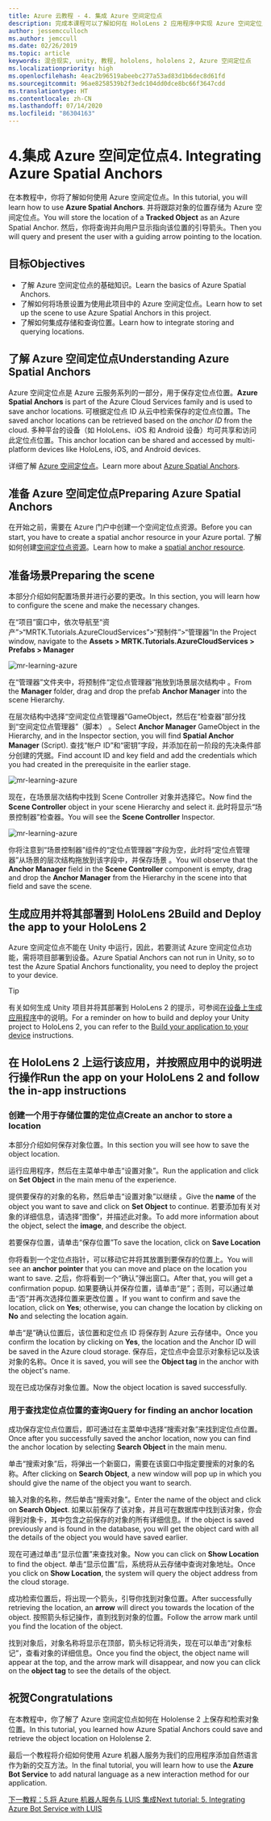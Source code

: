 ```yaml
---
title: Azure 云教程 - 4. 集成 Azure 空间定位点
description: 完成本课程可以了解如何在 HoloLens 2 应用程序中实现 Azure 空间定位点。
author: jessemcculloch
ms.author: jemccull
ms.date: 02/26/2019
ms.topic: article
keywords: 混合现实, unity, 教程, hololens, hololens 2, Azure 空间定位点
ms.localizationpriority: high
ms.openlocfilehash: 4eac2b96519abeebc277a53ad83d1b6dec8d61fd
ms.sourcegitcommit: 96ae8258539b2f3edc104dd0dce8bc66f3647cdd
ms.translationtype: HT
ms.contentlocale: zh-CN
ms.lasthandoff: 07/14/2020
ms.locfileid: "86304163"
---
```

# <a name="4-integrating-azure-spatial-anchors"></a><span data-ttu-id="6502e-105">4.集成 Azure 空间定位点</span><span class="sxs-lookup"><span data-stu-id="6502e-105">4. Integrating Azure Spatial Anchors</span></span>

<span data-ttu-id="6502e-106">在本教程中，你将了解如何使用 Azure 空间定位点。</span><span class="sxs-lookup"><span data-stu-id="6502e-106">In this tutorial, you will learn how to use **Azure Spatial Anchors**.</span></span> <span data-ttu-id="6502e-107">并将跟踪对象的位置存储为 Azure 空间定位点。</span><span class="sxs-lookup"><span data-stu-id="6502e-107">You will store the location of a **Tracked Object** as an Azure Spatial Anchor.</span></span> <span data-ttu-id="6502e-108">然后，你将查询并向用户显示指向该位置的引导箭头。</span><span class="sxs-lookup"><span data-stu-id="6502e-108">Then you will query and present the user with a guiding arrow pointing to the location.</span></span>

## <a name="objectives"></a><span data-ttu-id="6502e-109">目标</span><span class="sxs-lookup"><span data-stu-id="6502e-109">Objectives</span></span>

* <span data-ttu-id="6502e-110">了解 Azure 空间定位点的基础知识。</span><span class="sxs-lookup"><span data-stu-id="6502e-110">Learn the basics of Azure Spatial Anchors.</span></span>
* <span data-ttu-id="6502e-111">了解如何将场景设置为使用此项目中的 Azure 空间定位点。</span><span class="sxs-lookup"><span data-stu-id="6502e-111">Learn how to set up the scene to use Azure Spatial Anchors in this project.</span></span>
* <span data-ttu-id="6502e-112">了解如何集成存储和查询位置。</span><span class="sxs-lookup"><span data-stu-id="6502e-112">Learn how to integrate storing and querying locations.</span></span>

## <a name="understanding-azure-spatial-anchors"></a><span data-ttu-id="6502e-113">了解 Azure 空间定位点</span><span class="sxs-lookup"><span data-stu-id="6502e-113">Understanding Azure Spatial Anchors</span></span>

 <span data-ttu-id="6502e-114">Azure 空间定位点是 Azure 云服务系列的一部分，用于保存定位点位置。</span><span class="sxs-lookup"><span data-stu-id="6502e-114">**Azure Spatial Anchors** is part of the Azure Cloud Services family and is used to save anchor locations.</span></span> <span data-ttu-id="6502e-115">可根据定位点 ID 从云中检索保存的定位点位置。</span><span class="sxs-lookup"><span data-stu-id="6502e-115">The saved anchor locations can be retrieved based on the *anchor ID* from the cloud.</span></span> <span data-ttu-id="6502e-116">多种平台的设备（如 HoloLens、iOS 和 Android 设备）均可共享和访问此定位点位置。</span><span class="sxs-lookup"><span data-stu-id="6502e-116">This anchor location can be shared and accessed by multi-platform devices like HoloLens, iOS, and Android devices.</span></span>

<span data-ttu-id="6502e-117">详细了解 [Azure 空间定位点](https://docs.microsoft.com/azure/spatial-anchors/overview)。</span><span class="sxs-lookup"><span data-stu-id="6502e-117">Learn more about [Azure Spatial Anchors](https://docs.microsoft.com/azure/spatial-anchors/overview).</span></span>

## <a name="preparing-azure-spatial-anchors"></a><span data-ttu-id="6502e-118">准备 Azure 空间定位点</span><span class="sxs-lookup"><span data-stu-id="6502e-118">Preparing Azure Spatial Anchors</span></span>

<span data-ttu-id="6502e-119">在开始之前，需要在 Azure 门户中创建一个空间定位点资源。</span><span class="sxs-lookup"><span data-stu-id="6502e-119">Before you can start, you have to create a spatial anchor resource in your Azure portal.</span></span>
<span data-ttu-id="6502e-120">了解如何创建[空间定位点资源](https://docs.microsoft.com/azure/spatial-anchors/quickstarts/get-started-hololens#create-a-spatial-anchors-resource)。</span><span class="sxs-lookup"><span data-stu-id="6502e-120">Learn how to make a [spatial anchor resource](https://docs.microsoft.com/azure/spatial-anchors/quickstarts/get-started-hololens#create-a-spatial-anchors-resource).</span></span>

## <a name="preparing-the-scene"></a><span data-ttu-id="6502e-121">准备场景</span><span class="sxs-lookup"><span data-stu-id="6502e-121">Preparing the scene</span></span>

<span data-ttu-id="6502e-122">本部分介绍如何配置场景并进行必要的更改。</span><span class="sxs-lookup"><span data-stu-id="6502e-122">In this section, you will learn how to configure the scene and make the necessary changes.</span></span>

<span data-ttu-id="6502e-123">在“项目”窗口中，依次导航至“资产”>“MRTK.Tutorials.AzureCloudServices”>“预制件”>“管理器”</span><span class="sxs-lookup"><span data-stu-id="6502e-123">In the Project window, navigate to the **Assets > MRTK.Tutorials.AzureCloudServices > Prefabs > Manager**</span></span>

![mr-learning-azure](images/mr-learning-azure/tutorial4-section1-step1-1.png)

<span data-ttu-id="6502e-125">在“管理器”文件夹中，将预制件“定位点管理器”拖放到场景层次结构中 。</span><span class="sxs-lookup"><span data-stu-id="6502e-125">From the **Manager** folder, drag and drop the prefab **Anchor Manager** into the scene Hierarchy.</span></span>

<span data-ttu-id="6502e-126">在层次结构中选择“空间定位点管理器”GameObject，然后在“检查器”部分找到“空间定位点管理器”（脚本） 。</span><span class="sxs-lookup"><span data-stu-id="6502e-126">Select **Anchor Manager** GameObject in the Hierarchy, and in the Inspector section, you will find **Spatial Anchor Manager** (Script).</span></span> <span data-ttu-id="6502e-127">查找“帐户 ID”和“密钥”字段，并添加在前一阶段的先决条件部分创建的凭据。</span><span class="sxs-lookup"><span data-stu-id="6502e-127">Find account ID and key field and add the credentials which you had created in the prerequisite in the earlier stage.</span></span>

![mr-learning-azure](images/mr-learning-azure/tutorial4-section1-step2-1.png)

<span data-ttu-id="6502e-129">现在，在场景层次结构中找到 Scene Controller 对象并选择它。</span><span class="sxs-lookup"><span data-stu-id="6502e-129">Now find the **Scene Controller** object in your scene Hierarchy and select it.</span></span> <span data-ttu-id="6502e-130">此时将显示“场景控制器”检查器。</span><span class="sxs-lookup"><span data-stu-id="6502e-130">You will see the **Scene Controller** Inspector.</span></span>

![mr-learning-azure](images/mr-learning-azure/tutorial4-section1-step3-1.png)

<span data-ttu-id="6502e-132">你将注意到“场景控制器”组件的“定位点管理器”字段为空，此时将“定位点管理器”从场景的层次结构拖放到该字段中，并保存场景  。</span><span class="sxs-lookup"><span data-stu-id="6502e-132">You will observe that the **Anchor Manager** field in the **Scene Controller** component is empty, drag and drop the **Anchor Manager** from the Hierarchy in the scene into that field and save the scene.</span></span>

## <a name="build-and-deploy-the-app-to-your-hololens-2"></a><span data-ttu-id="6502e-133">生成应用并将其部署到 HoloLens 2</span><span class="sxs-lookup"><span data-stu-id="6502e-133">Build and Deploy the app to your HoloLens 2</span></span>

<span data-ttu-id="6502e-134">Azure 空间定位点不能在 Unity 中运行，因此，若要测试 Azure 空间定位点功能，需将项目部署到设备。</span><span class="sxs-lookup"><span data-stu-id="6502e-134">Azure Spatial Anchors can not run in Unity, so to test the Azure Spatial Anchors functionality, you need to deploy the project to your device.</span></span>

> [!TIP]
> <span data-ttu-id="6502e-135">有关如何生成 Unity 项目并将其部署到 HoloLens 2 的提示，可参阅[在设备上生成应用程序](mr-learning-base-ch1.md#build-your-application-to-your-device)中的说明。</span><span class="sxs-lookup"><span data-stu-id="6502e-135">For a reminder on how to build and deploy your Unity project to HoloLens 2, you can refer to the [Build your application to your device](mr-learning-base-ch1.md#build-your-application-to-your-device) instructions.</span></span>

## <a name="run-the-app-on-your-hololens-2-and-follow-the-in-app-instructions"></a><span data-ttu-id="6502e-136">在 HoloLens 2 上运行该应用，并按照应用中的说明进行操作</span><span class="sxs-lookup"><span data-stu-id="6502e-136">Run the app on your HoloLens 2 and follow the in-app instructions</span></span>

### <a name="create-an-anchor-to-store-a-location"></a><span data-ttu-id="6502e-137">创建一个用于存储位置的定位点</span><span class="sxs-lookup"><span data-stu-id="6502e-137">Create an anchor to store a location</span></span>

<span data-ttu-id="6502e-138">本部分介绍如何保存对象位置。</span><span class="sxs-lookup"><span data-stu-id="6502e-138">In this section you will see how to save the object location.</span></span>

<span data-ttu-id="6502e-139">运行应用程序，然后在主菜单中单击“设置对象”。</span><span class="sxs-lookup"><span data-stu-id="6502e-139">Run the application and click on **Set Object** in the main menu of the experience.</span></span>

<span data-ttu-id="6502e-140">提供要保存的对象的名称，然后单击“设置对象”以继续 。</span><span class="sxs-lookup"><span data-stu-id="6502e-140">Give the **name** of the object you want to save and click on **Set Object** to continue.</span></span> <span data-ttu-id="6502e-141">若要添加有关对象的详细信息，请选择“图像”，并描述此对象。</span><span class="sxs-lookup"><span data-stu-id="6502e-141">To add more information about the object, select the **image**, and describe the object.</span></span>

<span data-ttu-id="6502e-142">若要保存位置，请单击“保存位置”</span><span class="sxs-lookup"><span data-stu-id="6502e-142">To save the location, click on **Save Location**</span></span>

<span data-ttu-id="6502e-143">你将看到一个定位点指针，可以移动它并将其放置到要保存的位置上。</span><span class="sxs-lookup"><span data-stu-id="6502e-143">You will see an **anchor pointer** that you can move and place on the location you want to save.</span></span> <span data-ttu-id="6502e-144">之后，你将看到一个“确认”弹出窗口。</span><span class="sxs-lookup"><span data-stu-id="6502e-144">After that, you will get a confirmation popup.</span></span> <span data-ttu-id="6502e-145">如果要确认并保存位置，请单击“是”；否则，可以通过单击“否”并再次选择位置来更改位置 。</span><span class="sxs-lookup"><span data-stu-id="6502e-145">If you want to confirm and save the location, click on **Yes**; otherwise, you can change the location by clicking on **No** and selecting the location again.</span></span>

<span data-ttu-id="6502e-146">单击“是”确认位置后，该位置和定位点 ID 将保存到 Azure 云存储中。</span><span class="sxs-lookup"><span data-stu-id="6502e-146">Once you confirm the location by clicking on **Yes**, the location and the Anchor ID will be saved in the Azure cloud storage.</span></span> <span data-ttu-id="6502e-147">保存后，定位点中会显示对象标记以及该对象的名称。</span><span class="sxs-lookup"><span data-stu-id="6502e-147">Once it is saved, you will see the **Object tag**  in the anchor with the object's name.</span></span>

<span data-ttu-id="6502e-148">现在已成功保存对象位置。</span><span class="sxs-lookup"><span data-stu-id="6502e-148">Now the object location is saved successfully.</span></span>

### <a name="query-for-finding-an-anchor-location"></a><span data-ttu-id="6502e-149">用于查找定位点位置的查询</span><span class="sxs-lookup"><span data-stu-id="6502e-149">Query for finding an anchor location</span></span>

<span data-ttu-id="6502e-150">成功保存定位点位置后，即可通过在主菜单中选择“搜索对象”来找到定位点位置。</span><span class="sxs-lookup"><span data-stu-id="6502e-150">Once after you successfully saved the anchor location, now you can find the anchor location by selecting **Search Object** in the main menu.</span></span>

<span data-ttu-id="6502e-151">单击“搜索对象”后，将弹出一个新窗口，需要在该窗口中指定要搜索的对象的名称。</span><span class="sxs-lookup"><span data-stu-id="6502e-151">After clicking on **Search Object**, a new window will pop up in which you should give the name of the object you want to search.</span></span>

<span data-ttu-id="6502e-152">输入对象的名称，然后单击“搜索对象”。</span><span class="sxs-lookup"><span data-stu-id="6502e-152">Enter the name of the object and click on **Search Object**.</span></span> <span data-ttu-id="6502e-153">如果以前保存了该对象，并且可在数据库中找到该对象，你会得到对象卡，其中包含之前保存的对象的所有详细信息。</span><span class="sxs-lookup"><span data-stu-id="6502e-153">If the object is saved previously and is found in the database, you will get the object card with all the details of the object you would have saved earlier.</span></span>

<span data-ttu-id="6502e-154">现在可通过单击“显示位置”来查找对象。</span><span class="sxs-lookup"><span data-stu-id="6502e-154">Now you can click on **Show Location** to find the object.</span></span> <span data-ttu-id="6502e-155">单击“显示位置”后，系统将从云存储中查询对象地址。</span><span class="sxs-lookup"><span data-stu-id="6502e-155">Once you click on **Show Location**, the system will query the object address from the cloud storage.</span></span>

<span data-ttu-id="6502e-156">成功检索位置后，将出现一个箭头，引导你找到对象位置。</span><span class="sxs-lookup"><span data-stu-id="6502e-156">After successfully retrieving the location, an **arrow** will direct you towards the location of the object.</span></span> <span data-ttu-id="6502e-157">按照箭头标记操作，直到找到对象的位置。</span><span class="sxs-lookup"><span data-stu-id="6502e-157">Follow the arrow mark until you find the location of the object.</span></span>

<span data-ttu-id="6502e-158">找到对象后，对象名称将显示在顶部，箭头标记将消失，现在可以单击“对象标记”，查看对象的详细信息。</span><span class="sxs-lookup"><span data-stu-id="6502e-158">Once you find the object, the object name will appear at the top, and the arrow mark will disappear, and now you can click on the **object tag** to see the details of the object.</span></span>

## <a name="congratulations"></a><span data-ttu-id="6502e-159">祝贺</span><span class="sxs-lookup"><span data-stu-id="6502e-159">Congratulations</span></span>

<span data-ttu-id="6502e-160">在本教程中，你了解了 Azure 空间定位点如何在 Hololense 2 上保存和检索对象位置。</span><span class="sxs-lookup"><span data-stu-id="6502e-160">In this tutorial, you learned how Azure Spatial Anchors could save and retrieve the object location on Hololense 2.</span></span>

<span data-ttu-id="6502e-161">最后一个教程将介绍如何使用 Azure 机器人服务为我们的应用程序添加自然语言作为新的交互方法。</span><span class="sxs-lookup"><span data-stu-id="6502e-161">In the final tutorial, you will learn how to use the **Azure Bot Service** to add natural language as a new interaction method for our application.</span></span>

[<span data-ttu-id="6502e-162">下一教程：5.将 Azure 机器人服务与 LUIS 集成</span><span class="sxs-lookup"><span data-stu-id="6502e-162">Next tutorial: 5. Integrating Azure Bot Service with LUIS</span></span>](mr-learning-azure-05.md)
